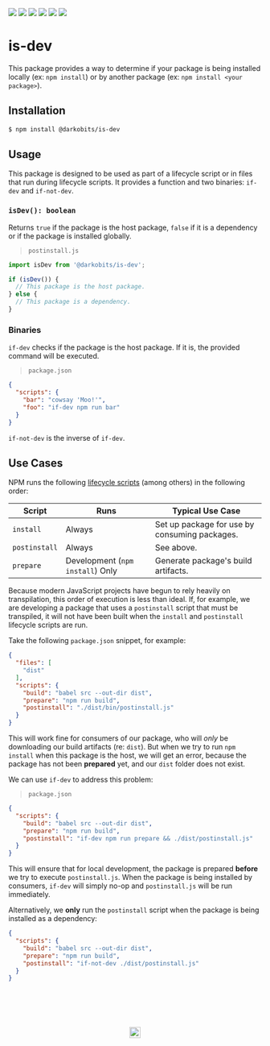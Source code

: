 [![][npm-img]][npm-url] [![][travis-img]][travis-url] [![][david-img]][david-url] [![][david-dev-img]][david-dev-url] [![][cc-img]][cc-url] [![][xo-img]][xo-url]

# is-dev

This package provides a way to determine if your package is being installed locally (ex: `npm install`) or by another package (ex: `npm install <your package>`).

## Installation

```bash
$ npm install @darkobits/is-dev
```

## Usage

This package is designed to be used as part of a lifecycle script or in files that run during lifecycle scripts. It provides a function and two binaries: `if-dev` and `if-not-dev`.

### `isDev(): boolean`

Returns `true` if the package is the host package, `false` if it is a dependency or if the package is installed globally.

> `postinstall.js`

```js
import isDev from '@darkobits/is-dev';

if (isDev()) {
  // This package is the host package.
} else {
  // This package is a dependency.
}
```

### Binaries

`if-dev` checks if the package is the host package. If it is, the provided command will be executed.

> `package.json`

```json
{
  "scripts": {
    "bar": "cowsay 'Moo!'",
    "foo": "if-dev npm run bar"
  }
}
```

`if-not-dev` is the inverse of `if-dev`.

## Use Cases

NPM runs the following [lifecycle scripts](https://docs.npmjs.com/misc/scripts) (among others) in the following order:

|Script|Runs|Typical Use Case|
|---|---|---|
|`install`|Always|Set up package for use by consuming packages.|
|`postinstall`|Always|See above.|
|`prepare`|Development (`npm install`) Only|Generate package's build artifacts.|

Because modern JavaScript projects have begun to rely heavily on transpilation, this order of execution is less than ideal. If, for example, we are developing a package that uses a `postinstall` script that must be transpiled, it will not have been built when the `install` and `postinstall` lifecycle scripts are run.

Take the following `package.json` snippet, for example:

```json
{
  "files": [
    "dist"
  ],
  "scripts": {
    "build": "babel src --out-dir dist",
    "prepare": "npm run build",
    "postinstall": "./dist/bin/postinstall.js"
  }
}
```

This will work fine for consumers of our package, who will _only_ be downloading our build artifacts (re: `dist`). But when we try to run `npm install` when this package is the host, we will get an error, because the package has not been **prepared** yet, and our `dist` folder does not exist.

We can use `if-dev` to address this problem:

> `package.json`

```json
{
  "scripts": {
    "build": "babel src --out-dir dist",
    "prepare": "npm run build",
    "postinstall": "if-dev npm run prepare && ./dist/postinstall.js"
  }
}
```

This will ensure that for local development, the package is prepared **before** we try to execute `postinstall.js`. When the package is being installed by consumers, `if-dev` will simply no-op and `postinstall.js` will be run immediately.

Alternatively, we **only** run the `postinstall` script when the package is being installed as a dependency:

```json
{
  "scripts": {
    "build": "babel src --out-dir dist",
    "prepare": "npm run build",
    "postinstall": "if-not-dev ./dist/postinstall.js"
  }
}
```

## &nbsp;
<p align="center">
  <br>
  <img width="22" height="22" src="https://cloud.githubusercontent.com/assets/441546/25318539/db2f4cf2-2845-11e7-8e10-ef97d91cd538.png">
</p>

[npm-img]: https://img.shields.io/npm/v/@darkobits/is-dev.svg?style=flat-square
[npm-url]: https://www.npmjs.com/package/@darkobits/is-dev

[travis-img]: https://img.shields.io/travis/darkobits/is-dev.svg?style=flat-square
[travis-url]: https://travis-ci.org/darkobits/is-dev

[david-img]: https://img.shields.io/david/darkobits/is-dev.svg?style=flat-square
[david-url]: https://david-dm.org/darkobits/is-dev

[david-dev-img]: https://img.shields.io/david/dev/darkobits/is-dev.svg?style=flat-square
[david-dev-url]: https://david-dm.org/darkobits/is-dev?type=dev

[cc-img]: https://img.shields.io/badge/Conventional%20Commits-1.0.0-yellow.svg?style=flat-square
[cc-url]: https://github.com/conventional-changelog/standard-version

[xo-img]: https://img.shields.io/badge/code_style-XO-e271a5.svg?style=flat-square
[xo-url]: https://github.com/sindresorhus/xo
